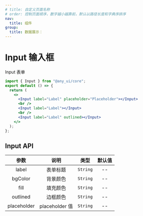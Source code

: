 ```yaml
---
# title: 自定义页面名称
# order: 控制页面顺序，数字越小越靠前，默认以路径长度和字典序排序
nav:
  title: 组件
group:
  title: 数据展示：
---
```


# Input 输入框

Input 表单

```jsx
import { Input } from "@any_ui/core";
export default () => {
  return (
    <>
      <Input label="Label" placeholder="Placeholder"></Input>
      <br />
      <Input label="Label"></Input>
      <br />
      <Input label="Label" outlined></Input>
    </>
  );
};
```

## Input API

|    参数     |      说明      |   类型   | 默认值 |
| :---------: | :------------: | :------: | :----: |
|    label    |    表单标题    | `String` |   --   |
|   bgColor   |    背景颜色    | `String` |   --   |
|    fill     |    填充颜色    | `String` |   --   |
|  outlined   |    边框颜色    | `String` |   --   |
| placeholder | placeholder 值 | `String` |   --   |
